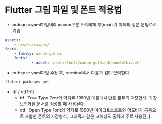 # Flutter 그림 파일 및 폰트 적용법

- pubspec.yaml파일내의 assets부분 주석해제 후(cmd+/) 아래와 같은 문법으로 기입

```yaml
assets:
	- assets/images/
fonts:
	- family: nanum-gothic
    fonts:
			- asset: assets/fonts/nanum-gothic/NanumGothic.otf
```

- pubspec.yaml파일 수정 후, terminal에서 다음과 같이 입력한다.

~~~
flutter packages get
~~~

- ttf / otf차이
    - ttf : True Type Font의 약자로 1980년 애플에서 만든 폰트의 저장형식, 가장 보편화된 문서를 작성할 때 사용된다.
    - otf : Open Type Font의 약자로 1990년 마이크로소프트와 어도비가 공동으로 개발한 폰트의 저장형식, 그래픽과 같은 고해상도 출력에 주로 사용된다.



